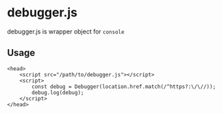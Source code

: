 # debugger.js

debugger.js is wrapper object for `console`

## Usage
```
<head>
    <script src="/path/to/debugger.js"></script>
    <script>
        const debug = Debugger(location.href.match(/^https?:\/\//));
        debug.log(debug);
    </script>
</head>
```
